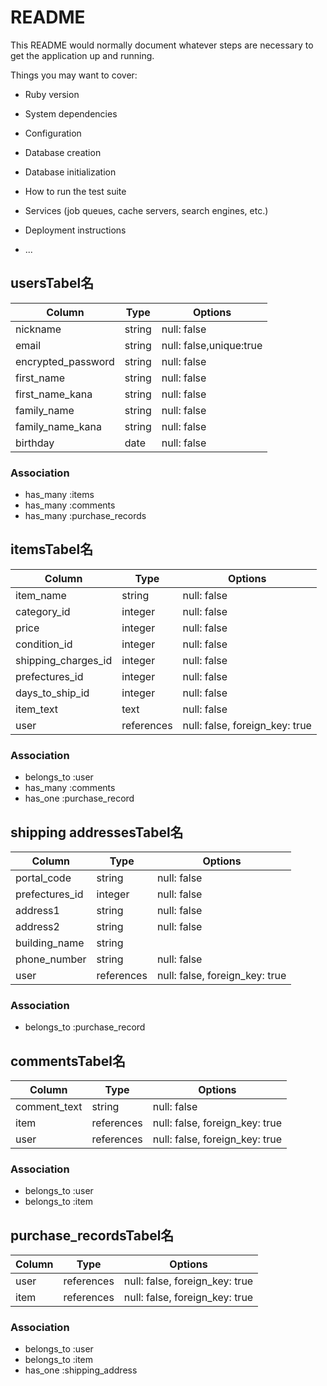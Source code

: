 # README

This README would normally document whatever steps are necessary to get the
application up and running.

Things you may want to cover:

* Ruby version

* System dependencies

* Configuration

* Database creation

* Database initialization

* How to run the test suite

* Services (job queues, cache servers, search engines, etc.)

* Deployment instructions

* ...

## usersTabel名

| Column             | Type       | Options                        |
| ------------------ | ---------- | ------------------------------ |
| nickname           | string     | null: false                    |
| email              | string     | null: false,unique:true        |
| encrypted_password | string     | null: false                    |
| first_name         | string     | null: false                    |
| first_name_kana    | string     | null: false                    |
| family_name        | string     | null: false                    |
| family_name_kana   | string     | null: false                    |
| birthday           | date       | null: false                    |

### Association
- has_many :items
- has_many :comments
- has_many :purchase_records

## itemsTabel名

| Column              | Type       | Options                        |
| --------------------| ---------- | ------------------------------ |
| item_name           | string     | null: false                    |
| category_id         | integer    | null: false                    |
| price               | integer    | null: false                    |
| condition_id        | integer    | null: false                    |
| shipping_charges_id | integer    | null: false                    |
| prefectures_id      | integer    | null: false                    |
| days_to_ship_id     | integer    | null: false                    |
| item_text           | text       | null: false                    |
| user                | references | null: false, foreign_key: true |

### Association
- belongs_to :user
- has_many :comments
- has_one :purchase_record

## shipping addressesTabel名

| Column          | Type       | Options                        |
| --------------- | ---------- | ------------------------------ |
| portal_code     | string     | null: false                    |
| prefectures_id  | integer    | null: false                    |
| address1        | string     | null: false                    |
| address2        | string     | null: false                    |
| building_name   | string     |                                |
| phone_number    | string     | null: false                    |
| user            | references | null: false, foreign_key: true |

### Association
- belongs_to :purchase_record

## commentsTabel名

| Column          | Type       | Options                        |
| --------------- | ---------- | ------------------------------ |
| comment_text    | string     | null: false                    |
| item            | references | null: false, foreign_key: true |
| user            | references | null: false, foreign_key: true |

### Association
- belongs_to :user
- belongs_to :item


## purchase_recordsTabel名

| Column          | Type       | Options                        |
| --------------- | ---------- | ------------------------------ |
| user            | references | null: false, foreign_key: true |
| item            | references | null: false, foreign_key: true |

### Association
- belongs_to :user
- belongs_to :item
- has_one :shipping_address